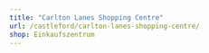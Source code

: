 ```yaml
---
title: "Carlton Lanes Shopping Centre"
url: /castleford/carlton-lanes-shopping-centre/
shop: Einkaufszentrum
---
```

